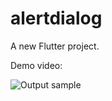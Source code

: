 # alertdialog

A new Flutter project.

Demo video:

![Output sample](https://j.gifs.com/r8vOrw.gif)

